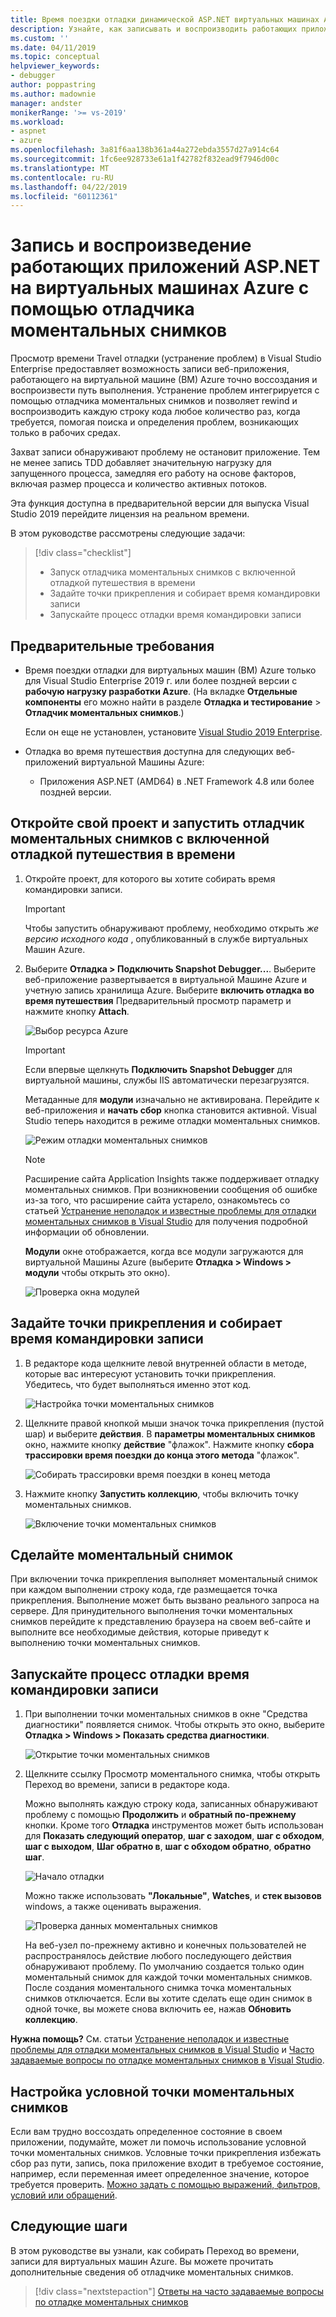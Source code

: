 ```yaml
---
title: Время поездки отладки динамической ASP.NET виртуальных машинах Azure
description: Узнайте, как записывать и воспроизводить работающих приложений ASP.NET на виртуальных машинах Azure с помощью отладчика моментальных снимков.
ms.custom: ''
ms.date: 04/11/2019
ms.topic: conceptual
helpviewer_keywords:
- debugger
author: poppastring
ms.author: madownie
manager: andster
monikerRange: '>= vs-2019'
ms.workload:
- aspnet
- azure
ms.openlocfilehash: 3a81f6aa138b361a44a272ebda3557d27a914c64
ms.sourcegitcommit: 1fc6ee928733e61a1f42782f832ead9f7946d00c
ms.translationtype: MT
ms.contentlocale: ru-RU
ms.lasthandoff: 04/22/2019
ms.locfileid: "60112361"
---
```

# <a name="record-and-replay-live-aspnet-apps-on-azure-virtual-machines-using-the-snapshot-debugger"></a>Запись и воспроизведение работающих приложений ASP.NET на виртуальных машинах Azure с помощью отладчика моментальных снимков

Просмотр времени Travel отладки (устранение проблем) в Visual Studio Enterprise предоставляет возможность записи веб-приложения, работающего на виртуальной машине (ВМ) Azure точно воссоздания и воспроизвести путь выполнения. Устранение проблем интегрируется с помощью отладчика моментальных снимков и позволяет rewind и воспроизводить каждую строку кода любое количество раз, когда требуется, помогая поиска и определения проблем, возникающих только в рабочих средах.

Захват записи обнаруживают проблему не остановит приложение. Тем не менее запись TDD добавляет значительную нагрузку для запущенного процесса, замедляя его работу на основе факторов, включая размер процесса и количество активных потоков.

Эта функция доступна в предварительной версии для выпуска Visual Studio 2019 перейдите лицензия на реальном времени.

В этом руководстве рассмотрены следующие задачи:

> [!div class="checklist"]
> * Запуск отладчика моментальных снимков с включенной отладкой путешествия в времени
> * Задайте точки прикрепления и собирает время командировки записи
> * Запускайте процесс отладки время командировки записи

## <a name="prerequisites"></a>Предварительные требования

* Время поездки отладки для виртуальных машин (ВМ) Azure только для Visual Studio Enterprise 2019 г. или более поздней версии с **рабочую нагрузку разработки Azure**. (На вкладке **Отдельные компоненты** его можно найти в разделе **Отладка и тестирование** > **Отладчик моментальных снимков**.)

    Если он еще не установлен, установите [Visual Studio 2019 Enterprise](https://visualstudio.microsoft.com/vs/).

* Отладка во время путешествия доступна для следующих веб-приложений виртуальной Машины Azure:
  * Приложения ASP.NET (AMD64) в .NET Framework 4.8 или более поздней версии.

## <a name="open-your-project-and-start-the-snapshot-debugger-with-time-travel-debugging-enabled"></a>Откройте свой проект и запустить отладчик моментальных снимков с включенной отладкой путешествия в времени

1. Откройте проект, для которого вы хотите собирать время командировки записи.

    > [!IMPORTANT]
    > Чтобы запустить обнаруживают проблему, необходимо открыть *же версию исходного кода* , опубликованный в службе виртуальных Машин Azure.

1. Выберите **Отладка > Подключить Snapshot Debugger...**. Выберите веб-приложение развертывается в виртуальной Машине Azure и учетную запись хранилища Azure. Выберите **включить отладка во время путешествия** Предварительный просмотр параметр и нажмите кнопку **Attach**.

      ![Выбор ресурса Azure](../debugger/media/time-travel-debugging-select-azure-resource-vm.png)

    > [!IMPORTANT]
    > Если впервые щелкнуть **Подключить Snapshot Debugger** для виртуальной машины, службы IIS автоматически перезагрузятся.

    Метаданные для **модули** изначально не активирована. Перейдите к веб-приложения и **начать сбор** кнопка становится активной. Visual Studio теперь находится в режиме отладки моментальных снимков.

   ![Режим отладки моментальных снимков](../debugger/media/snapshot-message.png)

    > [!NOTE]
    > Расширение сайта Application Insights также поддерживает отладку моментальных снимков. При возникновении сообщения об ошибке из-за того, что расширение сайта устарело, ознакомьтесь со статьей [Устранение неполадок и известные проблемы для отладки моментальных снимков в Visual Studio](../debugger/debug-live-azure-apps-troubleshooting.md) для получения подробной информации об обновлении.

   **Модули** окне отображается, когда все модули загружаются для виртуальной Машины Azure (выберите **Отладка > Windows > модули** чтобы открыть это окно).

   ![Проверка окна модулей](../debugger/media/snapshot-modules.png)

## <a name="set-a-snappoint-and-collect-a-time-travel-recording"></a>Задайте точки прикрепления и собирает время командировки записи

1. В редакторе кода щелкните левой внутренней области в методе, которые вас интересуют установить точки прикрепления. Убедитесь, что будет выполняться именно этот код.

   ![Настройка точки моментальных снимков](../debugger/media/time-travel-debugging-set-snappoint-settings.png)

1. Щелкните правой кнопкой мыши значок точка прикрепления (пустой шар) и выберите **действия**. В **параметры моментальных снимков** окно, нажмите кнопку **действие** "флажок". Нажмите кнопку **сбора трассировки время поездки до конца этого метода** "флажок".

   ![Собирать трассировки время поездки в конец метода](../debugger/media/time-travel-debugging-set-snappoint-action.png)

1. Нажмите кнопку **Запустить коллекцию**, чтобы включить точку моментальных снимков.

   ![Включение точки моментальных снимков](../debugger/media/snapshot-start-collection.png)

## <a name="take-a-snapshot"></a>Сделайте моментальный снимок

При включении точка прикрепления выполняет моментальный снимок при каждом выполнении строку кода, где размещается точка прикрепления. Выполнение может быть вызвано реального запроса на сервере. Для принудительного выполнения точки моментальных снимков перейдите к представлению браузера на своем веб-сайте и выполните все необходимые действия, которые приведут к выполнению точки моментальных снимков.

## <a name="start-debugging-a-time-travel-recording"></a>Запускайте процесс отладки время командировки записи

1. При выполнении точки моментальных снимков в окне "Средства диагностики" появляется снимок. Чтобы открыть это окно, выберите **Отладка > Windows > Показать средства диагностики**.

   ![Открытие точки моментальных снимков](../debugger/media/snapshot-diagsession-window.png)

1. Щелкните ссылку Просмотр моментального снимка, чтобы открыть Переход во времени, записи в редакторе кода.
  
   Можно выполнять каждую строку кода, записанных обнаруживают проблему с помощью **Продолжить** и **обратный по-прежнему** кнопки. Кроме того **Отладка** инструментов может быть использован для **Показать следующий оператор**, **шаг с заходом**, **шаг с обходом**, **шаг с выходом**, **Шаг обратно в**, **шаг с обходом обратно**, **обратно шаг**.

   ![Начало отладки](../debugger/media/time-travel-debugging-step-commands.png)

   Можно также использовать **"Локальные"**, **Watches**, и **стек вызовов** windows, а также оценивать выражения.

   ![Проверка данных моментальных снимков](../debugger/media/time-travel-debugging-start-debugging.png)

    На веб-узел по-прежнему активно и конечных пользователей не распространялось действие любого последующего действия обнаруживают проблему. По умолчанию создается только один моментальный снимок для каждой точки моментальных снимков. После создания моментального снимка точка моментальных снимков отключается. Если вы хотите сделать еще один снимок в одной точке, вы можете снова включить ее, нажав **Обновить коллекцию**.

**Нужна помощь?** См. статьи [Устранение неполадок и известные проблемы для отладки моментальных снимков в Visual Studio](../debugger/debug-live-azure-apps-troubleshooting.md) и [Часто задаваемые вопросы по отладке моментальных снимков в Visual Studio](../debugger/debug-live-azure-apps-faq.md).

## <a name="set-a-conditional-snappoint"></a>Настройка условной точки моментальных снимков

Если вам трудно воссоздать определенное состояние в своем приложении, подумайте, может ли помочь использование условной точки моментальных снимков. Условные точки прикрепления избежать сбор раз пути, запись, пока приложение входит в требуемое состояние, например, если переменная имеет определенное значение, которое требуется проверить. [Можно задать с помощью выражений, фильтров, условий или обращений](../debugger/debug-live-azure-apps-troubleshooting.md).

## <a name="next-steps"></a>Следующие шаги

В этом руководстве вы узнали, как собирать Переход во времени, записи для виртуальных машин Azure. Вы можете прочитать дополнительные сведения об отладчике моментальных снимков.

> [!div class="nextstepaction"]
> [Ответы на часто задаваемые вопросы по отладке моментальных снимков](../debugger/debug-live-azure-apps-faq.md)
